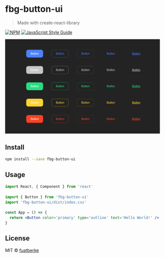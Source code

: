 # fbg-button-ui

> Made with create-react-library

[![NPM](https://img.shields.io/npm/v/fbg-button-ui.svg)](https://www.npmjs.com/package/fbg-button-ui) [![JavaScript Style Guide](https://img.shields.io/badge/code_style-standard-brightgreen.svg)](https://standardjs.com)

![](buttons.png)

## Install

```bash
npm install --save fbg-button-ui
```

## Usage

```jsx
import React, { Component } from 'react'

import { Button } from 'fbg-button-ui'
import 'fbg-button-ui/dist/index.css'

const App = () => {
  return <Button color='primary' type='outline' text='Hello World!' />
}
```

## License

MIT © [fuatberke](https://github.com/fuatberke)
